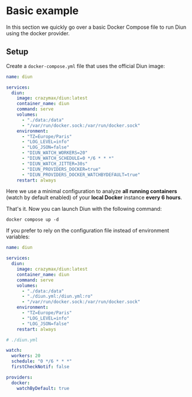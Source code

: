 # Basic example

In this section we quickly go over a basic Docker Compose file to run Diun
using the docker provider.

## Setup

Create a `docker-compose.yml` file that uses the official Diun image:

```yaml
name: diun

services:
  diun:
    image: crazymax/diun:latest
    container_name: diun
    command: serve
    volumes:
      - "./data:/data"
      - "/var/run/docker.sock:/var/run/docker.sock"
    environment:
      - "TZ=Europe/Paris"
      - "LOG_LEVEL=info"
      - "LOG_JSON=false"
      - "DIUN_WATCH_WORKERS=20"
      - "DIUN_WATCH_SCHEDULE=0 */6 * * *"
      - "DIUN_WATCH_JITTER=30s"
      - "DIUN_PROVIDERS_DOCKER=true"
      - "DIUN_PROVIDERS_DOCKER_WATCHBYDEFAULT=true"
    restart: always
```

Here we use a minimal configuration to analyze **all running containers**
(watch by default enabled) of your **local Docker** instance **every 6 hours**.

That's it. Now you can launch Diun with the following command:

```shell
docker compose up -d
```

If you prefer to rely on the configuration file instead of environment variables:

```yaml
name: diun

services:
  diun:
    image: crazymax/diun:latest
    container_name: diun
    command: serve
    volumes:
      - "./data:/data"
      - "./diun.yml:/diun.yml:ro"
      - "/var/run/docker.sock:/var/run/docker.sock"
    environment:
      - "TZ=Europe/Paris"
      - "LOG_LEVEL=info"
      - "LOG_JSON=false"
    restart: always
```

```yaml
# ./diun.yml

watch:
  workers: 20
  schedule: "0 */6 * * *"
  firstCheckNotif: false

providers:
  docker:
    watchByDefault: true
```
